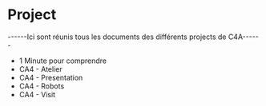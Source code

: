 # Project

------Ici sont réunis tous les documents des différents projects de C4A------
* 1 Minute pour comprendre
* CA4 - Atelier
* CA4 - Presentation
* CA4 - Robots
* CA4 - Visit
